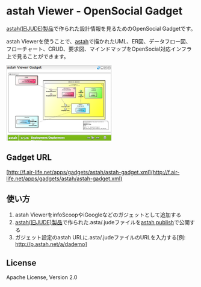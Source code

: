 # astah Viewer - OpenSocial Gadget
[astah(旧JUDE)製品](http://astah.change-vision.com/)で作られた設計情報を見るためのOpenSocial Gadgetです。

astah Viewerを使うことで、[astah](http://astah.change-vision.com/)で描かれたUML、ER図、データフロー図、フローチャート、CRUD、要求図、マインドマップをOpenSocial対応インフラ上で見ることができます。

![astah Viewer](https://github.com/shoito/astah-gadget/raw/master/screenshot.png "astah Viewer")

## Gadget URL
[http://f.air-life.net/apps/gadgets/astah/astah-gadget.xml](http://f.air-life.net/apps/gadgets/astah/astah-gadget.xml)

## 使い方
1. astah ViewerをinfoScoopやiGoogleなどのガジェットとして追加する
2. [astah(旧JUDE)製品](http://astah.change-vision.com/)で作られた.asta/.judeファイルを[astah publish](http://p.astah.net/about)で公開する
3. ガジェット設定のastah URLに.asta/.judeファイルのURLを入力する[例: http://p.astah.net/a/dademo]

## License
Apache License, Version 2.0